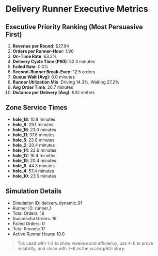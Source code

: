 # Delivery Runner Executive Metrics

## Executive Priority Ranking (Most Persuasive First)
1. **Revenue per Round**: $27.94
2. **Orders per Runner‑Hour**: 1.90
3. **On‑Time Rate**: 63.2%
4. **Delivery Cycle Time (P90)**: 52.3 minutes
5. **Failed Rate**: 0.0%
6. **Second‑Runner Break‑Even**: 12.5 orders
7. **Queue Wait (Avg)**: 0.0 minutes
8. **Runner Utilization Mix**: Driving 14.3%, Waiting 27.2%
9. **Avg Order Time**: 26.7 minutes
10. **Distance per Delivery (Avg)**: 932 meters

## Zone Service Times
- **hole_18**: 10.8 minutes
- **hole_8**: 29.1 minutes
- **hole_16**: 23.0 minutes
- **hole_11**: 37.6 minutes
- **hole_5**: 23.9 minutes
- **hole_2**: 20.4 minutes
- **hole_14**: 22.9 minutes
- **hole_12**: 16.4 minutes
- **hole_15**: 20.4 minutes
- **hole_6**: 44.3 minutes
- **hole_4**: 57.4 minutes
- **hole_10**: 23.5 minutes


## Simulation Details
- Simulation ID: delivery_dynamic_01
- Runner ID: runner_1
- Total Orders: 19
- Successful Orders: 19
- Failed Orders: 0
- Total Rounds: 17
- Active Runner Hours: 10.0

> Tip: Lead with 1–3 to show revenue and efficiency, use 4–6 to prove reliability, and close with 7–8 as the scaling/ROI story.
